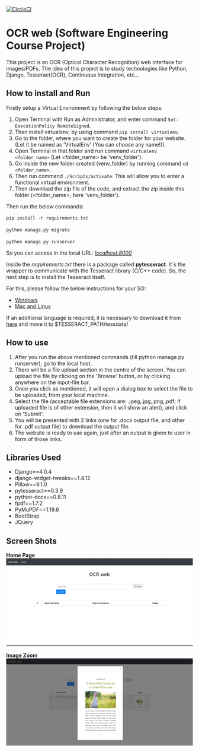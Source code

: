 [![CircleCI](https://circleci.com/gh/fabinhojorge/OCR_web.svg?style=svg)](https://circleci.com/gh/fabinhojorge/OCR_web)

# OCR web (Software Engineering Course Project)
This project is an OCR (Optical Character Recognition) web interface for images/PDFs. 
The idea of this project is to study technologies like Python, Django, Tesseract(OCR), Continuous Integration, etc...


## How to install and Run
Firstly setup a Virtual Environment by following the below steps:
1. Open Terminal with Run as Administrator, and enter command ``` Set-ExecutionPolicy RemoteSigned ```.
2. Then install virtualenv, by using command ``` pip install virtualenv ```.
3. Go to the folder, where you want to create the folder for your website. (Let it be named as 'VirtualEnv' (You can choose any name!)).
4. Open Terminal in that folder and run command ``` virtualenv <folder_name> ``` (Let <folder_name> be 'venv_folder').
5. Go inside the new folder created (venv_folder) by running command ``` cd <folder_name> ```.
6. Then run command ``` ./Scripts/activate ```. This will allow you to enter a functional virtual environment.
7. Then download the zip file of the code, and extract the zip inside this folder (<folder_name>, here 'venv_folder').


Then run the below commands:

```
pip install -r requirements.txt

python manage.py migrate

python manage.py runserver
```

So you can access in the local URL: _[localhost:8000](localhost:8000/)_


Inside the _requirements.txt_ there is a package called __pytesseract__. 
It´s the wrapper to communicate with the Tesseract library (C/C++ code). 
So, the next step is to install the Tesseract itself. 

For this, please follow the below instructions for your SO:
* [Windows](https://github.com/UB-Mannheim/tesseract/wiki)
* [Mac and Linux](https://github.com/tesseract-ocr/tesseract/wiki)

If an additional language is required, it is necessary to download it from [here](https://github.com/tesseract-ocr/tessdata) and move it to $TESSERACT_PATH/tessdata/

## How to use
1. After you run the above mentioned commands (till python manage.py runserver), go to the local host.
2. There will be a file upload section in the centre of the screen. You can upload the file by clicking on the 'Browse' button, or by clicking anywhere on the input-file bar.
3. Once you click as mentioned, it will open a dialog box to select the file to be uploaded, from your local machine.
4. Select the file (acceptable file extensions are: .jpeg,.jpg,.png,.pdf; if uploaded file is of other extension, then it will show an alert), and click on 'Submit'.
5. You will be presented with 2 links (one for .docx output file, and other for .pdf output file) to download the output file.
6. The website is ready to use again, just after an output is given to user in form of those links.


## Libraries Used

* Django==4.0.4
* django-widget-tweaks==1.4.12
* Pillow==9.1.0
* pytesseract==0.3.9
* python-docx==0.8.11
* fpdf==1.7.2
* PyMuPDF==1.19.6
* BootStrap
* JQuery




## Screen Shots

__Home Page__
![Home page](project_assets/home_page.jpg)

__Image Zoom__
![Image Zoom](project_assets/image_zoom.jpg)
